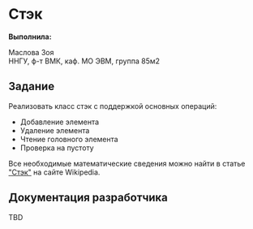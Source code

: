 # Стэк

**Выполнила:**

Маслова Зоя  
ННГУ, ф-т ВМК, каф. МО ЭВМ, группа 85м2

## Задание

Реализовать класс стэк с поддержкой основных операций:

 * Добавление элемента
 * Удаление элемента
 * Чтение головного элемента
 * Проверка на пустоту

Все необходимые математические сведения можно найти в статье
["Стэк"](http://ru.wikipedia.org/wiki/%D0%A1%D1%82%D0%B5%D0%BA)
на сайте Wikipedia.

## Документация разработчика

TBD